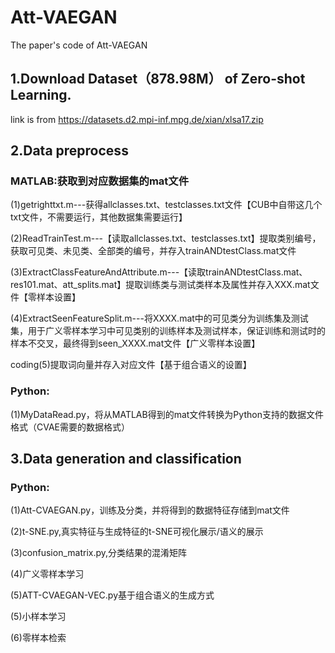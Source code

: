 # Att-VAEGAN
The paper's code of Att-VAEGAN

## 1.Download Dataset（878.98M） of Zero-shot Learning.

link is from https://datasets.d2.mpi-inf.mpg.de/xian/xlsa17.zip

## 2.Data preprocess

### MATLAB:获取到对应数据集的mat文件

(1)getrighttxt.m---获得allclasses.txt、testclasses.txt文件【CUB中自带这几个txt文件，不需要运行，其他数据集需要运行】

(2)ReadTrainTest.m---【读取allclasses.txt、testclasses.txt】提取类别编号，获取可见类、未见类、全部类的编号，并存入trainANDtestClass.mat文件

(3)ExtractClassFeatureAndAttribute.m---【读取trainANDtestClass.mat、res101.mat、att_splits.mat】提取训练类与测试类样本及属性并存入XXX.mat文件【零样本设置】

(4)ExtractSeenFeatureSplit.m---将XXXX.mat中的可见类分为训练集及测试集，用于广义零样本学习中可见类别的训练样本及测试样本，保证训练和测试时的样本不交叉，最终得到seen_XXXX.mat文件【广义零样本设置】

coding(5)提取词向量并存入对应文件【基于组合语义的设置】

### Python:

(1)MyDataRead.py，将从MATLAB得到的mat文件转换为Python支持的数据文件格式（CVAE需要的数据格式）

## 3.Data generation and classification

### Python:

(1)Att-CVAEGAN.py，训练及分类，并将得到的数据特征存储到mat文件

(2)t-SNE.py,真实特征与生成特征的t-SNE可视化展示/语义的展示

(3)confusion_matrix.py,分类结果的混淆矩阵

(4)广义零样本学习

(5)ATT-CVAEGAN-VEC.py基于组合语义的生成方式

(5)小样本学习

(6)零样本检索
